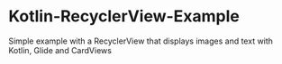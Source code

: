 # Kotlin-RecyclerView-Example
Simple example with a RecyclerView that displays images and text with Kotlin, Glide and CardViews
